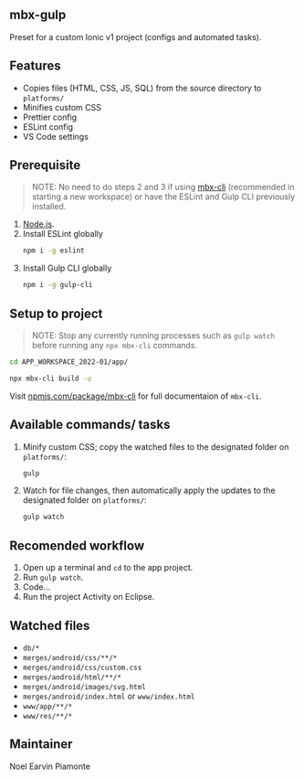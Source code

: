 ## mbx-gulp

Preset for a custom Ionic v1 project (configs and automated tasks).

## Features

- Copies files (HTML, CSS, JS, SQL) from the source directory to `platforms/`
- Minifies custom CSS
- Prettier config
- ESLint config
- VS Code settings

## Prerequisite

> NOTE: No need to do steps 2 and 3 if using [mbx-cli](https://www.npmjs.com/package/mbx-cli) (recommended in starting a new workspace) or have the ESLint and Gulp CLI previously installed.

1. [Node.js](https://nodejs.org/en/download/).
1. Install ESLint globally
    ```sh
    npm i -g eslint
    ```
1. Install Gulp CLI globally
    ```sh
    npm i -g gulp-cli
    ```

## Setup to project

> NOTE: Stop any currently running processes such as `gulp watch` before running any `npx mbx-cli` commands.

```sh
cd APP_WORKSPACE_2022-01/app/
```

```sh
npx mbx-cli build -u
```

Visit [npmjs.com/package/mbx-cli](https://www.npmjs.com/package/mbx-cli) for full documentaion of `mbx-cli`.

## Available commands/ tasks

1. Minify custom CSS; copy the watched files to the designated folder on `platforms/`:
    ```sh
    gulp
    ```

2. Watch for file changes, then automatically apply the updates to the designated folder on `platforms/`:
    ```sh
    gulp watch
    ```

## Recomended workflow

1. Open up a terminal and `cd` to the app project.
1. Run `gulp watch`.
1. Code...
1. Run the project Activity on Eclipse.

## Watched files

- `db/*`
- `merges/android/css/**/*`
- `merges/android/css/custom.css`
- `merges/android/html/**/*`
- `merges/android/images/svg.html`
- `merges/android/index.html` or `www/index.html`
- `www/app/**/*`
- `www/res/**/*`

## Maintainer

Noel Earvin Piamonte
